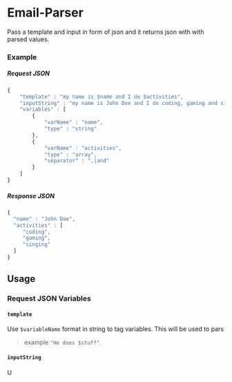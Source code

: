 # Email-Parser
Pass a template and input in form of json and it returns json with with parsed values.

### Example 

##### Request JSON
```javascript
{
    "template" : "my name is $name and I do $activities",
    "inputString" : "my name is John Doe and I do coding, gaming and singing",
    "variables" : [
        {
            "varName" : "name",
            "type" : "string"
        },
        {
            "varName" : "activities",
            "type" : "array",
            "separator" : ",|and"
        }
    ]
}
```

##### Response JSON
```javascript
{
  "name" : "John Doe",
  "activities" : [
     "coding",
     "gaming",
     "singing"
  ]
}
```
## Usage
 
### Request JSON Variables

#### `template`
 Use `$variableName` format in string to tag variables. This will be used to pars
 > example `"He does $stuff"`.
#### `inputString`
 U
